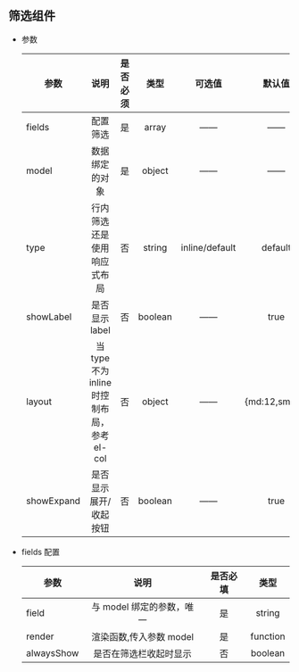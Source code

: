 ## 筛选组件

- 参数

  | 参数       |                    说明                     | 是否必须 |  类型   |     可选值     |    默认值     |
  | ---------- | :-----------------------------------------: | :------: | :-----: | :------------: | :-----------: |
  | fields     |                  配置筛选                   |    是    |  array  |       ——       |      ——       |
  | model      |               数据绑定的对象                |    是    | object  |       ——       |      ——       |
  | type       |         行内筛选还是使用响应式布局          |    否    | string  | inline/default |    default    |
  | showLabel  |               是否显示 label                |    否    | boolean |       ——       |     true      |
  | layout     | 当 type 不为 inline 时控制布局，参考 el-col |    否    | object  |       ——       | {md:12,sm:24} |
  | showExpand |            是否显示展开/收起按钮            |    否    | boolean |       ——       |     true      |

- fields 配置

  | 参数       |           说明            | 是否必填 |   类型   |
  | ---------- | :-----------------------: | :------: | :------: |
  | field      | 与 model 绑定的参数，唯一 |    是    |  string  |
  | render     |  渲染函数,传入参数 model  |    是    | function |
  | alwaysShow |  是否在筛选栏收起时显示   |    否    | boolean  |
